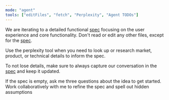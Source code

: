```yaml
---
mode: "agent"
tools: ["editFiles", "fetch", "Perplexity", "Agent TODOs"]
---
```


We are iterating to a detailed functional [spec](../../spec.md) focusing on the user experience and core functionality. Don't read or edit any other files, except for the [spec](../../spec.md).

Use the perplexity tool when you need to look up or research market, product, or technical details to inform the spec.

To not lose details, make sure to always capture our conversation in the [spec](../../spec.md) and keep it updated.

If the spec is empty, ask me three questions about the idea to get started. Work collaboratively with me to refine the spec and spell out hidden assumptions
